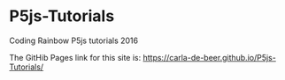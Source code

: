 # P5js-Tutorials
Coding Rainbow P5js tutorials 2016

The GitHib Pages link for this site is: https://carla-de-beer.github.io/P5js-Tutorials/
